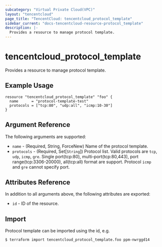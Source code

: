 ```yaml
---
subcategory: "Virtual Private Cloud(VPC)"
layout: "tencentcloud"
page_title: "TencentCloud: tencentcloud_protocol_template"
sidebar_current: "docs-tencentcloud-resource-protocol_template"
description: |-
  Provides a resource to manage protocol template.
---
```


# tencentcloud_protocol_template

Provides a resource to manage protocol template.

## Example Usage

```hcl
resource "tencentcloud_protocol_template" "foo" {
  name      = "protocol-template-test"
  protocols = ["tcp:80", "udp:all", "icmp:10-30"]
}
```

## Argument Reference

The following arguments are supported:

* `name` - (Required, String, ForceNew) Name of the protocol template.
* `protocols` - (Required, Set[`String`]) Protocol list. Valid protocols are  `tcp`, `udp`, `icmp`, `gre`. Single port(tcp:80), multi-port(tcp:80,443), port range(tcp:3306-20000), all(tcp:all) format are support. Protocol `icmp` and `gre` cannot specify port.

## Attributes Reference

In addition to all arguments above, the following attributes are exported:

* `id` - ID of the resource.



## Import

Protocol template can be imported using the id, e.g.

```
$ terraform import tencentcloud_protocol_template.foo ppm-nwrggd14
```

